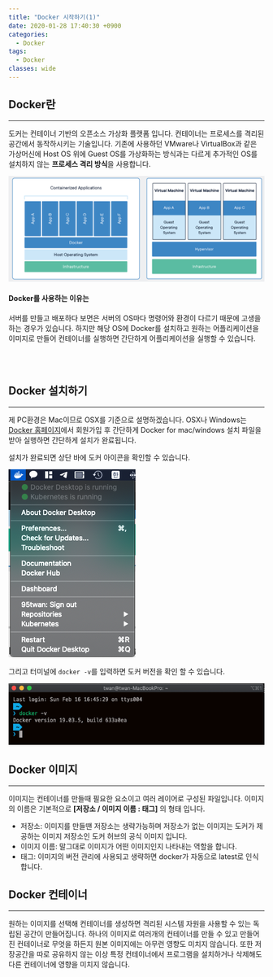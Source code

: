 ```yaml
---
title: "Docker 시작하기(1)"
date: 2020-01-28 17:40:30 +0900
categories:
  - Docker
tags:
  - Docker
classes: wide
---
```


## Docker란
- - -
도커는 컨테이너 기반의 오픈소스 가상화 플랫폼 입니다.
컨테이너는 프로세스를 격리된 공간에서 동작하시키는 기술입니다.
기존에 사용하던 VMware나 VirtualBox과 같은 가상머신에 Host OS 위에 Guest OS를 가상화하는 방식과는 다르게 추가적인 OS를 설치하지 않는 **프로세스 격리 방식**을 사용합니다.

![](/assets/images/docker_start/01-01.png)

#### Docker를 사용하는 이유는
서버를 만들고 배포하다 보면은 서버의 OS마다 명령어와 환경이 다르기 때문에 고생을 하는 경우가 있습니다.
하지만 해당 OS에 Docker를 설치하고 원하는 어플리케이션을 이미지로 만들어 컨테이너를 실행하면 간단하게 어플리케이션을 실행할 수 있습니다.

<br/>
<br/>

## Docker 설치하기
- - -
제 PC환경은 Mac이므로 OSX를 기준으로 설명하겠습니다.
OSX나 Windows는 [Docker 홈페이지](https://www.docker.com/)에서 회원가입 후 간단하게 Docker for mac/windows 설치 파일을 받아 실행하면 간단하게 설치가 완료됩니다.

설치가 완료되면 상단 바에 도커 아이콘을 확인할 수 있습니다.

![](/assets/images/docker_start/01-02.png)

그리고 터미널에 `docker -v`를 입력하면 도커 버전을 확인 할 수 있습니다.

![](/assets/images/docker_start/01-03.png)

## Docker 이미지
- - -
이미지는 컨테이너를 만들때 필요한 요소이고 여러 레이어로 구성된 파일입니다.
이미지의 이름은 기본적으로 **[저장소 / 이미지 이름 : 태그]** 의 형태 입니다.
- 저장소: 이미지를 만들땐 저장소는 생략가능하며 저장소가 없는 이미지는 도커가 제공하는 이미지 저장소인 도커 허브의 공식 이미지 입니다.
- 이미지 이름: 말그대로 이미지가 어떤 이미지인지 나타내는 역할을 합니다.
- 태그: 이미지의 버전 관리에 사용되고 생략하면 docker가 자동으로 latest로 인식합니다. 


## Docker 컨테이너
- - -
원하는 이미지를 선택해 컨테이너를 생성하면 격리된 시스템 자원을 사용할 수 있는 독립된 공간이 만들어집니다.
하나의 이미지로 여러개의 컨테이너를 만들 수 있고 만들어진 컨테이너로 무엇을 하든지 원본 이미지에는 아무런 영향도 미치지 않습니다.
또한 저장공간을 따로 공유하지 않는 이상 특정 컨테이너에서 프로그램을 설치하거나 삭제해도 다른 컨테이너에 영향을 미치지 않습니다.
